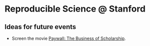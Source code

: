 # Reproducible Science @ Stanford

## Ideas for future events

* Screen the movie [Paywall: The Business of Scholarship](https://paywallthemovie.com/).
